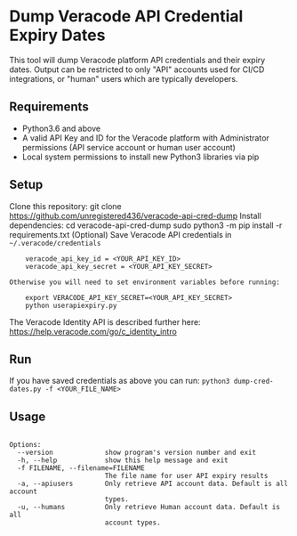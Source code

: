 # Dump Veracode API Credential Expiry Dates
This tool will dump Veracode platform API credentials and their expiry dates. Output can be restricted to only "API" accounts used for CI/CD integrations, or "human" users which are typically developers.

## Requirements
* Python3.6 and above
* A valid API Key and ID for the Veracode platform with Administrator permissions (API service account or human user account)
* Local system permissions to install new Python3 libraries via pip

## Setup
Clone this repository:
    git clone https://github.com/unregistered436/veracode-api-cred-dump
Install dependencies:
    cd veracode-api-cred-dump
    sudo python3 -m pip install -r requirements.txt
(Optional) Save Veracode API credentials in `~/.veracode/credentials`

```    [default]
    veracode_api_key_id = <YOUR_API_KEY_ID>
    veracode_api_key_secret = <YOUR_API_KEY_SECRET>
```
    Otherwise you will need to set environment variables before running:

```    export VERACODE_API_KEY_ID=<YOUR_API_KEY_ID>
    export VERACODE_API_KEY_SECRET=<YOUR_API_KEY_SECRET>
    python userapiexpiry.py
```
    
The Veracode Identity API is described further here: https://help.veracode.com/go/c_identity_intro
    
## Run
If you have saved credentials as above you can run:
    `python3 dump-cred-dates.py -f <YOUR_FILE_NAME>`

## Usage
```Usage: python3 dump-cred-dates.py [options] arg1 arg2

Options:
  --version             show program's version number and exit
  -h, --help            show this help message and exit
  -f FILENAME, --filename=FILENAME
                        The file name for user API expiry results
  -a, --apiusers        Only retrieve API account data. Default is all account
                        types.
  -u, --humans          Only retrieve Human account data. Default is all
                        account types.
```
